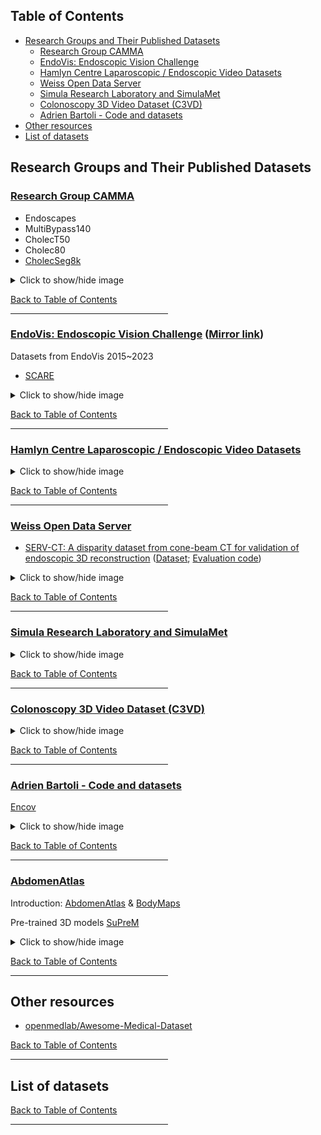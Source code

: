 
<!------------------------------------------------------------------------------------------------------>
## Table of Contents
<!------------------------------------------------------------------------------------------------------>

- [Research Groups and Their Published Datasets](#research-groups-and-their-published-datasets)
    - [Research Group CAMMA](#research-group-camma)
    - [EndoVis: Endoscopic Vision Challenge](#endovis-endoscopic-vision-challenge)
    - [Hamlyn Centre Laparoscopic / Endoscopic Video Datasets](#hamlyn-centre-laparoscopic-endoscopic-video-datasets)
    - [Weiss Open Data Server](#weiss-open-data-server)
    - [Simula Research Laboratory and SimulaMet](#simula-research-laboratory-and-simulamet)
    - [Colonoscopy 3D Video Dataset (C3VD)](#colonoscopy-3d-video-dataset-c3vd)
    - [Adrien Bartoli - Code and datasets](#adrien-bartoli---code-and-datasets)
- [Other resources](#other-resources)
- [List of datasets](#list-of-datasets)


<!------------------------------------------------------------------------------------------------------>
## Research Groups and Their Published Datasets
<!------------------------------------------------------------------------------------------------------>
### [Research Group CAMMA](http://camma.u-strasbg.fr/datasets/)

+ Endoscapes
+ MultiBypass140
+ CholecT50
+ Cholec80
+ [CholecSeg8k](https://www.kaggle.com/datasets/newslab/cholecseg8k)

<details>
<summary>Click to show/hide image</summary>

![CAMMA](src/images/CAMMA.png)
</details>



[Back to Table of Contents](#table-of-contents)
<hr style="width:50%;text-align:left;margin-left:0">


<!-- -->
### [EndoVis: Endoscopic Vision Challenge](https://endovis.org/) ([Mirror link](https://opencas.dkfz.de/endovis/))
Datasets from EndoVis 2015~2023

+ [SCARE](https://endovissub2019-scared.grand-challenge.org/)

<details>
<summary>Click to show/hide image</summary>

![EndoVis](src/images/EndoVis.png)
</details>


[Back to Table of Contents](#table-of-contents)
<hr style="width:50%;text-align:left;margin-left:0">


<!-- -->
### [Hamlyn Centre Laparoscopic / Endoscopic Video Datasets](https://hamlyn.doc.ic.ac.uk/vision/)

<details>
<summary>Click to show/hide image</summary>

![Hamlyn](src/images/Hamlyn.png)
</details>

[Back to Table of Contents](#table-of-contents)
<hr style="width:50%;text-align:left;margin-left:0">


<!-- -->
### [Weiss Open Data Server](https://www.ucl.ac.uk/interventional-surgical-sciences/weiss-open-research/weiss-open-data-server)
+ [SERV-CT: A disparity dataset from cone-beam CT for validation of endoscopic 3D reconstruction](https://www.ucl.ac.uk/interventional-surgical-sciences/weiss-open-research/weiss-open-data-server/serv-ct) ([Dataset](https://rdr.ucl.ac.uk/articles/dataset/SERV-CT_A_disparity_dataset_from_cone-beam_CT_for_validation_of_endoscopic_3D_reconstruction/26352199); [Evaluation code](https://github.com/surgical-vision/servcttk))

<details>
<summary>Click to show/hide image</summary>

![Weiss_Open_Data_Server](src/images/Weiss_Open_Data_Server.png)
</details>


[Back to Table of Contents](#table-of-contents)
<hr style="width:50%;text-align:left;margin-left:0">


<!-- -->
### [Simula Research Laboratory and SimulaMet](https://datasets.simula.no/)
<details>
<summary>Click to show/hide image</summary>

![SimulaMet](src/images/SimulaMet.png)
</details>

[Back to Table of Contents](#table-of-contents)
<hr style="width:50%;text-align:left;margin-left:0">


<!-- -->
### [Colonoscopy 3D Video Dataset (C3VD)](https://durrlab.github.io/C3VD/)
<details>
<summary>Click to show/hide image</summary>

![C3VD](src/images/C3VD.png)
</details>

[Back to Table of Contents](#table-of-contents)
<hr style="width:50%;text-align:left;margin-left:0">


<!-- -->
### [Adrien Bartoli - Code and datasets](https://encov.ip.uca.fr/ab/code_and_datasets/index.php)
[Encov](https://encov.ip.uca.fr/)

<details>
<summary>Click to show/hide image</summary>

![Adrien_Bartoli](src/images/Adrien_Bartoli.png)
</details>

[Back to Table of Contents](#table-of-contents)
<hr style="width:50%;text-align:left;margin-left:0">


<!-- -->
### [AbdomenAtlas](https://www.zongweiz.com/dataset)
Introduction: [AbdomenAtlas](https://github.com/MrGiovanni/AbdomenAtlas) & [BodyMaps](https://groups.google.com/g/bodymaps)

Pre-trained 3D models [SuPreM](https://github.com/MrGiovanni/SuPreM)

<details>
<summary>Click to show/hide image</summary>

| AbdomenAtlas | BodyMaps |
|:-:|:-:|
|![alt text](src/images/AbdomenAtlas_1.png) | ![alt text](src/images/AbdomenAtlas_2.png)|
</details>

[Back to Table of Contents](#table-of-contents)
<hr style="width:50%;text-align:left;margin-left:0">


<!------------------------------------------------------------------------------------------------------>
## Other resources
<!------------------------------------------------------------------------------------------------------>
- [openmedlab/Awesome-Medical-Dataset](https://github.com/openmedlab/Awesome-Medical-Dataset)

[Back to Table of Contents](#table-of-contents)
<hr style="width:50%;text-align:left;margin-left:0">



<!------------------------------------------------------------------------------------------------------>
## List of datasets
<!------------------------------------------------------------------------------------------------------>
<!-- Draft list of datasets: [SIS-PT-SAM](https://github.com/zijianwu1231/SIS-PT-SAM/blob/master/README.md?plain=1)
* [EndoVis 2015](https://endovissub-instrument.grand-challenge.org/)
* [EndoVis 2017](https://endovissub2017-roboticinstrumentsegmentation.grand-challenge.org/)
* [EndoVis 2018](https://endovissub2018-roboticscenesegmentation.grand-challenge.org/home/)
* [ROBUST-MIS 2019](https://www.synapse.org/Synapse:syn18779624/wiki/592660)
* [AutoLaparo](https://autolaparo.github.io/)
* [UCL dVRK](https://www.ucl.ac.uk/interventional-surgical-sciences/weiss-open-research/weiss-open-data-server/ex-vivo-dvrk-segmentation-dataset-kinematic-data)
* [CholecSeg8k](https://www.kaggle.com/datasets/newslab/cholecseg8k)
* [SAR-RARP50](https://rdr.ucl.ac.uk/articles/dataset/SAR-RARP50_train_set/24932529)
* [STIR](https://ieee-dataport.org/open-access/stir-surgical-tattoos-infrared) -->



[Back to Table of Contents](#table-of-contents)
<hr style="width:50%;text-align:left;margin-left:0">
